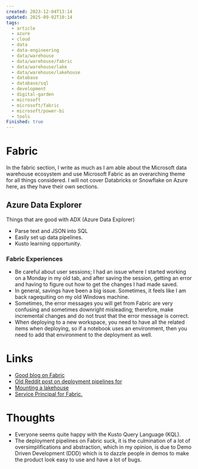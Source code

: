 ```yaml
---
created: 2023-12-04T13:14
updated: 2025-09-02T10:14
tags:
  - article
  - azure
  - cloud
  - data
  - data-engineering
  - data/warehouse
  - data/warehouse/fabric
  - data/warehouse/lake
  - data/warehouse/lakehouse
  - database
  - database/sql
  - development
  - digital-garden
  - microsoft
  - microsoft/fabric
  - microsoft/power-bi
  - tools
Finished: true
---
```


# Fabric
In the fabric section, I write as much as I am able about the Microsoft data warehouse ecosystem and use Microsoft Fabric as an overarching theme for all things considered. I will not cover Databricks or Snowflake on Azure here, as they have their own sections.



## Azure Data Explorer


Things that are good with ADX (Azure Data Explorer) 

- Parse text and JSON into SQL 
- Easily set up data pipelines. 
- Kusto learning opportunity. 



### Fabric Experiences

- Be careful about user sessions; I had an issue where I started working on a Monday in my old tab, and after saving the session, getting an error and having to figure out how to get the changes I had made saved.  
- In general, savings have been a big issue. Sometimes, it feels like I am back ragequiting on my old Windows machine. 
- Sometimes, the error messages you will get from Fabric are very confusing and sometimes downright misleading; therefore, make incremental changes and do not trust that the error message is correct. 
- When deploying to a new workspace, you need to have all the related items when deploying, so if a notebook uses an environment, then you need to add that environment to the deployment as well.



# Links
- [Good blog on Fabric](https://www.kevinrchant.com/)
- [Old Reddit post on deployment pipelines for ](https://www.reddit.com/r/MicrosoftFabric/comments/1dtfeyh/fabric_is_not_production_ready_until_deployment/)
- [Mounting a lakehouse](https://fabric.guru/how-to-mount-a-lakehouse-and-identify-the-mounted-lakehouse-in-fabric-notebook)
- [Service Principal for Fabric. ](https://prodata.ie/2023/11/15/service-principal-fabric/)

# Thoughts 
- Everyone seems quite happy with the Kusto Query Language (KQL). 
- The deployment pipelines on Fabric suck, it is the culmination of a lot of oversimplifications and abstraction, which in my opinion, is due to Demo Driven Development (DDD) which is to dazzle people in demos to make the product look easy to use and have a lot of bugs. 


